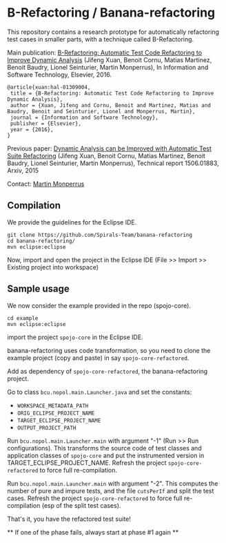 B-Refactoring / Banana-refactoring
=================

This repository contains a research prototype for automatically refactoring test cases in smaller parts, with a technique called B-Refactoring.

Main publication:
[B-Refactoring: Automatic Test Code Refactoring to Improve Dynamic Analysis](https://hal.archives-ouvertes.fr/hal-01309004/document) (Jifeng Xuan, Benoit Cornu, Matias Martinez, Benoit Baudry, Lionel Seinturier, Martin Monperrus), In Information and Software Technology, Elsevier, 2016.

```
@article{xuan:hal-01309004,
 title = {B-Refactoring: Automatic Test Code Refactoring to Improve Dynamic Analysis},
 author = {Xuan, Jifeng and Cornu, Benoit and Martinez, Matias and Baudry, Benoit and Seinturier, Lionel and Monperrus, Martin},
 journal = {Information and Software Technology},
 publisher = {Elsevier},
 year = {2016},
}
```


Previous paper:  [Dynamic Analysis can be Improved with Automatic Test Suite Refactoring](http://arxiv.org/pdf/1506.01883) (Jifeng Xuan, Benoit Cornu, Matias Martinez, Benoit Baudry, Lionel Seinturier, Martin Monperrus), Technical report 1506.01883, Arxiv, 2015


Contact: [Martin Monperrus](http://www.monperrus.net/martin/contact)

Compilation
----

We provide the guidelines for the Eclipse IDE.

```
git clone https://github.com/Spirals-Team/banana-refactoring
cd banana-refactoring/
mvn eclipse:eclipse
```

Now, import and open the project in the Eclipse IDE (File >> Import >> Existing project into workspace)

Sample usage
----

We now consider the example provided in the repo (spojo-core).
```
cd example
mvn eclipse:eclipse
```
import the project `spojo-core` in the Eclipse IDE.

banana-refactoring uses code transformation, so you need to clone the example project (copy and paste) in say `spojo-core-refactored`.

Add as dependency of `spojo-core-refactored`, the banana-refactoring project.

Go to class `bcu.nopol.main.Launcher.java` and set the constants:

* `WORKSPACE_METADATA_PATH` 
* `ORIG_ECLIPSE_PROJECT_NAME` 
* `TARGET_ECLIPSE_PROJECT_NAME` 
* `OUTPUT_PROJECT_PATH`

Run `bcu.nopol.main.Launcher.main` with argument "-1" (Run >> Run configurations). This transforms the source code of test classes and application classes of `spojo-core` and put the instrumented version in TARGET_ECLIPSE_PROJECT_NAME. Refresh the project `spojo-core-refactored` to force full re-compilation.

Run `bcu.nopol.main.Launcher.main` with  argument "-2". This computes the number of pure and impure tests, and the file `cutsPerIf` and split the test cases.  Refresh the project `spojo-core-refactored` to force full re-compilation (esp of the split test cases).

That's it, you have the refactored test suite!

** If one of the phase fails, always start at phase #1 again **


